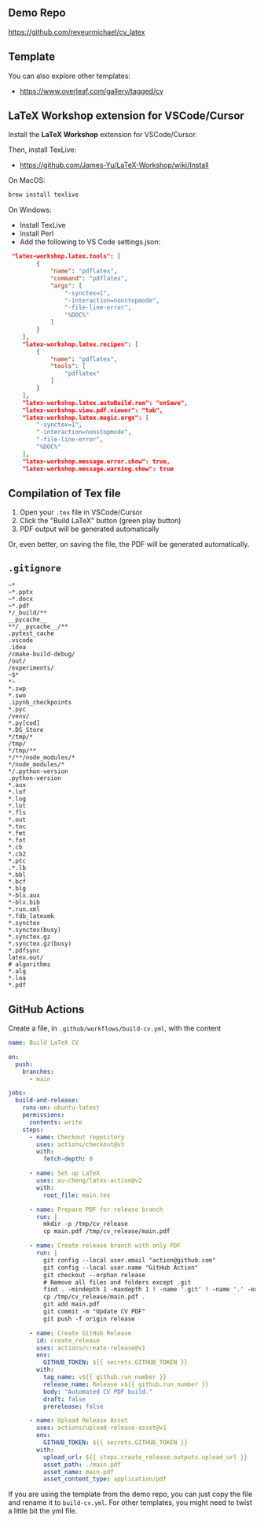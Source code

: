 ## Demo Repo 
https://github.com/reveurmichael/cv_latex

## Template

You can also explore other templates:
- https://www.overleaf.com/gallery/tagged/cv

## LaTeX Workshop extension for VSCode/Cursor

Install the **LaTeX Workshop** extension for VSCode/Cursor.

Then, install TexLive:

- https://github.com/James-Yu/LaTeX-Workshop/wiki/Install


On MacOS:

```bash
brew install texlive
```

On Windows:
- Install TexLive 
- Install Perl 
- Add the following to VS Code settings.json:

```json
 "latex-workshop.latex.tools": [
        {
            "name": "pdflatex",
            "command": "pdflatex",
            "args": [
                "-synctex=1",
                "-interaction=nonstopmode",
                "-file-line-error",
                "%DOC%"
            ]
        }
    ],
    "latex-workshop.latex.recipes": [
        {
            "name": "pdflatex",
            "tools": [
                "pdflatex"
            ]
        }
    ],
    "latex-workshop.latex.autoBuild.run": "onSave",
    "latex-workshop.view.pdf.viewer": "tab",
    "latex-workshop.latex.magic.args": [
        "-synctex=1",
        "-interaction=nonstopmode",
        "-file-line-error",
        "%DOC%"
    ],
    "latex-workshop.message.error.show": true,
    "latex-workshop.message.warning.show": true
```

## Compilation of Tex file

1. Open your `.tex` file in VSCode/Cursor
1. Click the "Build LaTeX" button (green play button)
1. PDF output will be generated automatically

Or, even better, on saving the file, the PDF will be generated automatically.

## `.gitignore`

```
~*
~*.pptx
~*.docx
~*.pdf
*/_build/**
__pycache__
**/__pycache__/**
.pytest_cache
.vscode
.idea
/cmake-build-debug/
/out/
/experiments/
~$*
*~
*.swp
*.swo
.ipynb_checkpoints
*.pyc
/venv/
*.py[cod]
*.DS_Store
*/tmp/*
/tmp/
*/tmp/**
*/**/node_modules/*
*/node_modules/*
*/.python-version
.python-version
*.aux
*.lof
*.log
*.lot
*.fls
*.out
*.toc
*.fmt
*.fot
*.cb
*.cb2
*.ptc
.*.lb
*.bbl
*.bcf
*.blg
*-blx.aux
*-blx.bib
*.run.xml
*.fdb_latexmk
*.synctex
*.synctex(busy)
*.synctex.gz
*.synctex.gz(busy)
*.pdfsync
latex.out/
# algorithms
*.alg
*.loa
*.pdf
```

## GitHub Actions 

Create a file, in `.github/workflows/build-cv.yml`, with the content

```yml
name: Build LaTeX CV

on:
  push:
    branches:
      - main

jobs:
  build-and-release:
    runs-on: ubuntu-latest
    permissions:
      contents: write
    steps:
      - name: Checkout repository
        uses: actions/checkout@v3
        with:
          fetch-depth: 0

      - name: Set up LaTeX
        uses: xu-cheng/latex-action@v2
        with:
          root_file: main.tex

      - name: Prepare PDF for release branch
        run: |
          mkdir -p /tmp/cv_release
          cp main.pdf /tmp/cv_release/main.pdf

      - name: Create release branch with only PDF
        run: |
          git config --local user.email "action@github.com"
          git config --local user.name "GitHub Action"
          git checkout --orphan release
          # Remove all files and folders except .git
          find . -mindepth 1 -maxdepth 1 ! -name '.git' ! -name '.' -exec rm -rf {} +
          cp /tmp/cv_release/main.pdf .
          git add main.pdf
          git commit -m "Update CV PDF"
          git push -f origin release

      - name: Create GitHub Release
        id: create_release
        uses: actions/create-release@v1
        env:
          GITHUB_TOKEN: ${{ secrets.GITHUB_TOKEN }}
        with:
          tag_name: v${{ github.run_number }}
          release_name: Release v${{ github.run_number }}
          body: "Automated CV PDF build."
          draft: false
          prerelease: false

      - name: Upload Release Asset
        uses: actions/upload-release-asset@v1
        env:
          GITHUB_TOKEN: ${{ secrets.GITHUB_TOKEN }}
        with:
          upload_url: ${{ steps.create_release.outputs.upload_url }}
          asset_path: ./main.pdf
          asset_name: main.pdf
          asset_content_type: application/pdf 
```

If you are using the template from the demo repo, you can just copy the file and rename it to `build-cv.yml`. For other templates, you might need to twist a little bit the yml file.